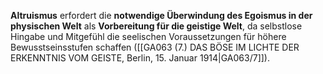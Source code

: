 
**Altruismus** erfordert die **notwendige Überwindung des Egoismus in der physischen Welt** als **Vorbereitung für die geistige Welt**, da selbstlose Hingabe und Mitgefühl die seelischen Voraussetzungen für höhere Bewusstseinsstufen schaffen ([[GA063 (7.) DAS BÖSE IM LICHTE DER ERKENNTNIS VOM GEISTE, Berlin, 15. Januar 1914|GA063/7]]).
